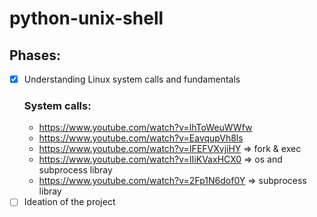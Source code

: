 # python-unix-shell

## Phases:
- [x] Understanding Linux system calls and fundamentals<br>
  ### System calls:
  * https://www.youtube.com/watch?v=lhToWeuWWfw
  * https://www.youtube.com/watch?v=EavqupVh8ls
  * https://www.youtube.com/watch?v=IFEFVXvjiHY => fork & exec
  * https://www.youtube.com/watch?v=IIiKVaxHCX0 => os and subprocess libray
  * https://www.youtube.com/watch?v=2Fp1N6dof0Y => subprocess libray
- [ ] Ideation of the project
